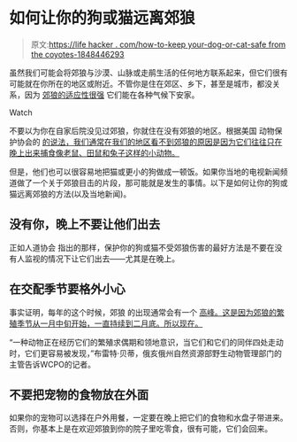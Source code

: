 # 如何让你的狗或猫远离郊狼

> 原文:[https://life hacker . com/how-to-keep your-dog-or-cat-safe from the coyotes-1848446293](https://lifehacker.com/how-to-keep-your-dog-or-cat-safe-from-coyotes-1848446293)

虽然我们可能会将郊狼与沙漠、山脉或走鹃生活的任何地方联系起来，但它们很有可能就在你所在的地区或附近。不管你是住在郊区、乡下，甚至是城市，都没关系，因为 [郊狼的适应性很强](https://www.desertmuseum.org/kids/oz/long-fact-sheets/coyote.php#:~:text=Coyotes%20are%20known%20for%20how,well%20as%20in%20populated%20neighborhoods.) 它们能在各种气候下安家。

Watch

不要以为你在自家后院没见过郊狼，你就住在没有郊狼的地区。根据美国 动物保护协会的 [的说法，我们通常在我们的地区看不到郊狼的原因是因为它们往往只在晚上出来捕食像老鼠、田鼠和兔子这样的小动物。](https://www.humanesociety.org/resources/coyotes-pets-and-community-cats)

但是，他们也可以很容易地把猫或更小的狗做成一顿饭。如果你当地的电视新闻频道做了一个关于郊狼目击的片段，那可能就是发生的事情。以下是如何让你的狗或猫远离郊狼的方法(以及当地新闻)。

## 没有你，晚上不要让他们出去

正如人道协会 指出的那样，保护你的狗或猫不受郊狼伤害的最好方法是不要在没有人监视的情况下让它们出去——尤其是在晚上。

## 在交配季节要格外小心

事实证明，每年的这个时候，郊狼 的出现通常会有一个 [高峰。这是因为郊狼的繁殖季节从一月中旬开始，一直持续到二月底。所以现在。](https://www.wcpo.com/news/local-news/coyotes-spotted-in-greater-cincinnati-area)

“一种动物正在经历它们的繁殖求偶期和领地意识，当它们和它们的同伴四处走动时，它们更容易被发现，”布雷特·贝蒂，俄亥俄州自然资源部野生动物管理部门的主管告诉WCPO的记者。

## 不要把宠物的食物放在外面

如果你的宠物可以选择在户外用餐，一定要在晚上把它们的食物和水盘子带进来。否则，你基本上是在欢迎郊狼到你的院子里吃零食，很有可能，它们会回来。